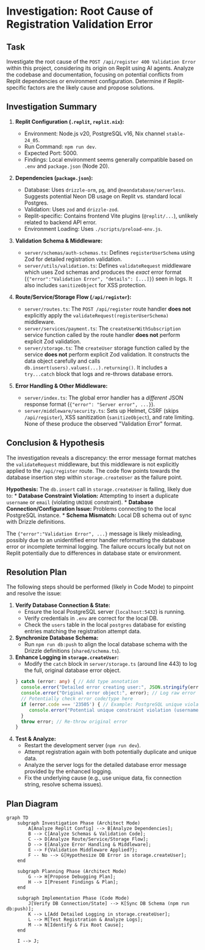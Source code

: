 # Investigation: Root Cause of Registration Validation Error

## Task

Investigate the root cause of the `POST /api/register 400 Validation Error` within this project, considering its origin on Replit using AI agents. Analyze the codebase and documentation, focusing on potential conflicts from Replit dependencies or environment configuration. Determine if Replit-specific factors are the likely cause and propose solutions.

## Investigation Summary

1.  **Replit Configuration (`.replit`, `replit.nix`):**
    *   Environment: Node.js v20, PostgreSQL v16, Nix channel `stable-24_05`.
    *   Run Command: `npm run dev`.
    *   Expected Port: 5000.
    *   Findings: Local environment seems generally compatible based on `.env` and `package.json` (Node 20).

2.  **Dependencies (`package.json`):**
    *   Database: Uses `drizzle-orm`, `pg`, and `@neondatabase/serverless`. Suggests potential Neon DB usage on Replit vs. standard local Postgres.
    *   Validation: Uses `zod` and `drizzle-zod`.
    *   Replit-specific: Contains frontend Vite plugins (`@replit/...`), unlikely related to backend API error.
    *   Environment Loading: Uses `./scripts/preload-env.js`.

3.  **Validation Schema & Middleware:**
    *   `server/schemas/auth-schemas.ts`: Defines `registerUserSchema` using Zod for detailed registration validation.
    *   `server/utils/validation.ts`: Defines `validateRequest` middleware which uses Zod schemas and produces the *exact* error format (`{"error":"Validation Error", "details": [...]}`) seen in logs. It also includes `sanitizeObject` for XSS protection.

4.  **Route/Service/Storage Flow (`/api/register`):**
    *   `server/routes.ts`: The `POST /api/register` route handler **does not** explicitly apply the `validateRequest(registerUserSchema)` middleware.
    *   `server/services/payment.ts`: The `createUserWithSubscription` service function called by the route handler **does not** perform explicit Zod validation.
    *   `server/storage.ts`: The `createUser` storage function called by the service **does not** perform explicit Zod validation. It constructs the data object carefully and calls `db.insert(users).values(...).returning()`. It includes a `try...catch` block that logs and re-throws database errors.

5.  **Error Handling & Other Middleware:**
    *   `server/index.ts`: The global error handler has a *different* JSON response format (`{"error": "Server error", ...}`).
    *   `server/middleware/security.ts`: Sets up Helmet, CSRF (skips `/api/register`), XSS sanitization (`sanitizeObject`), and rate limiting. None of these produce the observed "Validation Error" format.

## Conclusion & Hypothesis

The investigation reveals a discrepancy: the error message format matches the `validateRequest` middleware, but this middleware is not explicitly applied to the `/api/register` route. The code flow points towards the database insertion step within `storage.createUser` as the failure point.

**Hypothesis:** The `db.insert` call in `storage.createUser` is failing, likely due to:
    *   **Database Constraint Violation:** Attempting to insert a duplicate `username` or `email` (violating `UNIQUE` constraint).
    *   **Database Connection/Configuration Issue:** Problems connecting to the local PostgreSQL instance.
    *   **Schema Mismatch:** Local DB schema out of sync with Drizzle definitions.

The `{"error":"Validation Error", ...}` message is likely misleading, possibly due to an unidentified error handler reformatting the database error or incomplete terminal logging. The failure occurs locally but not on Replit potentially due to differences in database state or environment.

## Resolution Plan

The following steps should be performed (likely in Code Mode) to pinpoint and resolve the issue:

1.  **Verify Database Connection & State:**
    *   Ensure the local PostgreSQL server (`localhost:5432`) is running.
    *   Verify credentials in `.env` are correct for the local DB.
    *   Check the `users` table in the local `postgres` database for existing entries matching the registration attempt data.
2.  **Synchronize Database Schema:**
    *   Run `npm run db:push` to align the local database schema with the Drizzle definitions (`shared/schema.ts`).
3.  **Enhance Logging in `storage.createUser`:**
    *   Modify the `catch` block in `server/storage.ts` (around line 443) to log the full, original database error object.
    ```typescript
    } catch (error: any) { // Add type annotation
      console.error("Detailed error creating user:", JSON.stringify(error, null, 2)); // Log detailed error
      console.error("Original error object:", error); // Log raw error object
      // Potentially check error code/type here
      if (error.code === '23505') { // Example: PostgreSQL unique violation code
         console.error("Potential unique constraint violation (username/email already exists).");
      }
      throw error; // Re-throw original error
    }
    ```
4.  **Test & Analyze:**
    *   Restart the development server (`npm run dev`).
    *   Attempt registration again with both potentially duplicate and unique data.
    *   Analyze the server logs for the detailed database error message provided by the enhanced logging.
    *   Fix the underlying cause (e.g., use unique data, fix connection string, resolve schema issues).

## Plan Diagram

```mermaid
graph TD
    subgraph Investigation Phase (Architect Mode)
        A[Analyze Replit Config] --> B[Analyze Dependencies];
        B --> C[Analyze Schemas & Validation Code];
        C --> D[Analyze Route/Service/Storage Flow];
        D --> E[Analyze Error Handling & Middleware];
        E --> F{Validation Middleware Applied?};
        F -- No --> G[Hypothesize DB Error in storage.createUser];
    end

    subgraph Planning Phase (Architect Mode)
        G --> H[Propose Debugging Plan];
        H --> I[Present Findings & Plan];
    end

    subgraph Implementation Phase (Code Mode)
        J[Verify DB Connection/State] --> K[Sync DB Schema (npm run db:push)];
        K --> L[Add Detailed Logging in storage.createUser];
        L --> M[Test Registration & Analyze Logs];
        M --> N[Identify & Fix Root Cause];
    end

    I --> J;